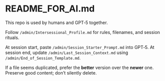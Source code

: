 <!-- status: stub; target: 150+ words -->
<!-- status: stub; target: 150+ words -->
<!-- status: stub; target: 150+ words -->
<!-- status: stub; target: 150+ words -->
<!-- status: stub; target: 150+ words -->
# README_FOR_AI.md

This repo is used by humans and GPT‑5 together.

Follow `/admin/Intersessional_Profile.md` for rules, filenames, and session rituals.

At session start, paste `/admin/Session_Starter_Prompt.md` into GPT‑5.
At session end, update `/admin/Last_Session_Context.md` using `/admin/End_of_Session_Template.md`.

If a file seems duplicated, prefer the **better** version over the **newer** one.
Preserve good content; don’t silently delete.






